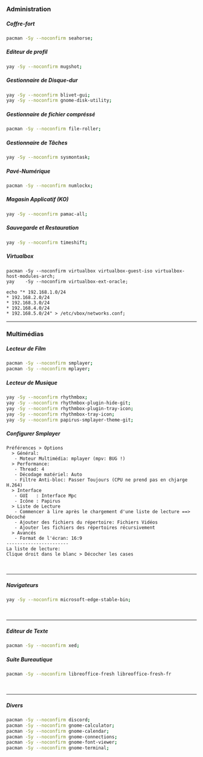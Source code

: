 ### Administration
##### Coffre-fort
```bash
pacman -Sy --noconfirm seahorse;
```
##### Editeur de profil
```bash
yay -Sy --noconfirm mugshot;
```
##### Gestionnaire de Disque-dur
```bash
yay -Sy --noconfirm blivet-gui;
yay -Sy --noconfirm gnome-disk-utility;
```
##### Gestionnaire de fichier compréssé
```bash
pacman -Sy --noconfirm file-roller;
```
##### Gestionnaire de Tâches
```bash
yay -Sy --noconfirm sysmontask;
```

##### Pavé-Numérique
```bash
pacman -Sy --noconfirm numlockx;
```
##### Magasin Applicatif (KO)
```bash
yay -Sy --noconfirm pamac-all;
```
##### Sauvegarde et Restauration
```bash
yay -Sy --noconfirm timeshift;
```
##### Virtualbox
```
pacman -Sy --noconfirm virtualbox virtualbox-guest-iso virtualbox-host-modules-arch;
yay    -Sy --noconfirm virtualbox-ext-oracle;

echo "* 192.168.1.0/24
* 192.168.2.0/24
* 192.168.3.0/24
* 192.168.4.0/24
* 192.168.5.0/24" > /etc/vbox/networks.conf;
```

------------------------------------------------------------------------------------------------------------------
### Multimédias
##### Lecteur de Film
```bash
pacman -Sy --noconfirm smplayer;
pacman -Sy --noconfirm mplayer;
```
##### Lecteur de Musique
```bash
yay -Sy --noconfirm rhythmbox;
yay -Sy --noconfirm rhythmbox-plugin-hide-git;
yay -Sy --noconfirm rhythmbox-plugin-tray-icon;
yay -Sy --noconfirm rhythmbox-tray-icon;
yay -Sy --noconfirm papirus-smplayer-theme-git;
```
##### Configurer Smplayer
```
Préférences > Options
  > Général:
   - Moteur Multimédia: mplayer (mpv: BUG !)
  > Performance:
   - Thread: 4
   - Décodage matériel: Auto
   - Filtre Anti-bloc: Passer Toujours (CPU ne prend pas en chjarge H.264)
  > Interface
   - GUI   : Interface Mpc 
   - Icône : Papirus
  > Liste de Lecture
   - Commencer à lire après le chargement d'une liste de lecture ==> Décoché
   - Ajouter des fichiers du répertoire: Fichiers Vidéos
   - Ajouter les fichiers des répertoires récursivement
  > Avancés
   - Format de l'écran: 16:9
-----------------------
La liste de lecture:
Clique droit dans le blanc > Décocher les cases
```
<br />

------------------------------------------------------------------------------------------------------------------
##### Navigateurs
```bash
yay -Sy --noconfirm microsoft-edge-stable-bin;
```
<br />

------------------------------------------------------------------------------------------------------------------
##### Editeur de Texte
```bash
pacman -Sy --noconfirm xed;
```

##### Suite Bureautique
```bash
pacman -Sy --noconfirm libreoffice-fresh libreoffice-fresh-fr
```
<br />

------------------------------------------------------------------------------------------------------------------

##### Divers
```bash
pacman -Sy --noconfirm discord;
pacman -Sy --noconfirm gnome-calculator;
pacman -Sy --noconfirm gnome-calendar;
pacman -Sy --noconfirm gnome-connections;
pacman -Sy --noconfirm gnome-font-viewer;
pacman -Sy --noconfirm gnome-terminal;
```
<br />
